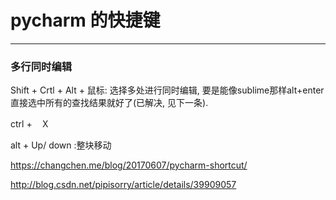 # pycharm 的快捷键

---

### 多行同时编辑
Shift + Crtl + Alt + 鼠标: 选择多处进行同时编辑, 要是能像sublime那样alt+enter直接选中所有的查找结果就好了(已解决, 见下一条). 


ctrl +　Ｘ


alt + Up/ down :整块移动


https://changchen.me/blog/20170607/pycharm-shortcut/

http://blog.csdn.net/pipisorry/article/details/39909057
